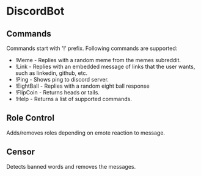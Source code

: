 # DiscordBot
## Commands
Commands start with '!' prefix.
Following commands are supported:
- !Meme - Replies with a random meme from the memes subreddit.
- !Link - Replies with an embedded message of links that the user wants, such as linkedin, github, etc.
- !Ping - Shows ping to discord server.
- !EightBall - Replies with a random eight ball response
- !FlipCoin - Returns heads or tails.
- !Help - Returns a list of supported commands.
## Role Control
Adds/removes roles depending on emote reaction to message.
## Censor
Detects banned words and removes the messages.
